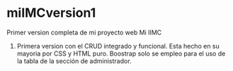# miIMCversion1
Primer version completa de mi proyecto web Mi IIMC
1. Primera version con el CRUD integrado y funcional.
Esta hecho en su mayoria por CSS y HTML puro. Boostrap solo se empleo para el uso de la tabla de la sección de administrador.
